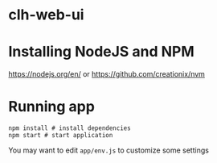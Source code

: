 # clh-web-ui

# Installing NodeJS and NPM

https://nodejs.org/en/ or https://github.com/creationix/nvm

# Running app

```
npm install # install dependencies
npm start # start application
```

You may want to edit ```app/env.js``` to customize some settings
